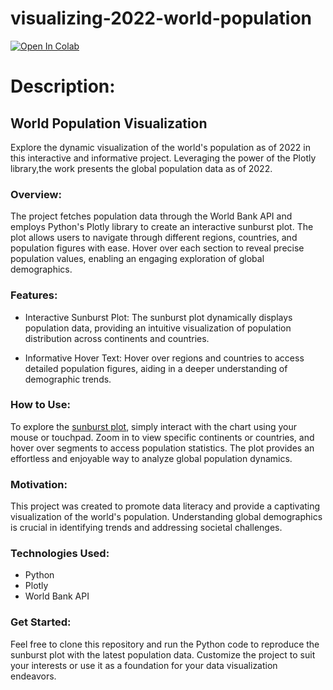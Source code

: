 # visualizing-2022-world-population

[![Open In Colab](https://colab.research.google.com/assets/colab-badge.svg)](https://githubtocolab.com/edudzikorku/visualizing-2022-world-population/blob/c12b9f5c63a28cb937bd93f10a38b8f0c7575f62/output/notebook/visualizing_world_population.ipynb)

# Description:

## World Population Visualization

Explore the dynamic visualization of the world's population as of 2022 in this interactive and informative project. Leveraging the power of the Plotly library,the work presents the global population data as of 2022.

### Overview:

The project fetches population data through the World Bank API and employs Python's Plotly library to create an interactive sunburst plot. The plot allows users to navigate through different regions, countries, and population figures with ease. Hover over each section to reveal precise population values, enabling an engaging exploration of global demographics.

### Features:

- Interactive Sunburst Plot: The sunburst plot dynamically displays population data, providing an intuitive visualization of population distribution across continents and countries.

- Informative Hover Text: Hover over regions and countries to access detailed population figures, aiding in a deeper understanding of demographic trends.

### How to Use:

To explore the <a href="https://github.com/edudzikorku/visualizing-2022-world-population/tree/main/output/html/world_population_sunburst.html" target="_blank">sunburst plot</a>, simply interact with the chart using your mouse or touchpad. Zoom in to view specific continents or countries, and hover over segments to access population statistics. The plot provides an effortless and enjoyable way to analyze global population dynamics.

### Motivation:

This project was created to promote data literacy and provide a captivating visualization of the world's population. Understanding global demographics is crucial in identifying trends and addressing societal challenges.

### Technologies Used:

- Python
- Plotly
- World Bank API

### Get Started:

Feel free to clone this repository and run the Python code to reproduce the sunburst plot with the latest population data. Customize the project to suit your interests or use it as a foundation for your data visualization endeavors.
